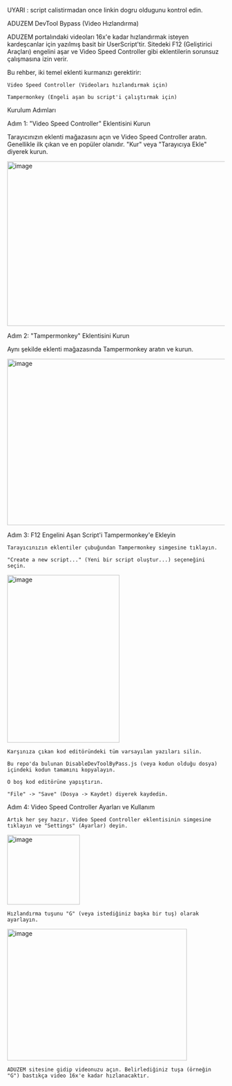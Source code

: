 UYARI : script calistirmadan once linkin dogru oldugunu kontrol edin.


ADUZEM DevTool Bypass (Video Hızlandırma)

ADUZEM portalındaki videoları 16x'e kadar hızlandırmak isteyen kardeşcanlar için yazılmış basit bir UserScript'tir. Sitedeki F12 (Geliştirici Araçları) engelini aşar ve Video Speed Controller gibi eklentilerin sorunsuz çalışmasına izin verir.

Bu rehber, iki temel eklenti kurmanızı gerektirir:

    Video Speed Controller (Videoları hızlandırmak için)

    Tampermonkey (Engeli aşan bu script'i çalıştırmak için)

Kurulum Adımları 

Adım 1: "Video Speed Controller" Eklentisini Kurun

Tarayıcınızın eklenti mağazasını açın ve Video Speed Controller aratın. Genellikle ilk çıkan ve en popüler olanıdır. "Kur" veya "Tarayıcıya Ekle" diyerek kurun.

<img width="1197" height="380" alt="image" src="https://github.com/user-attachments/assets/2a3ab29f-8289-4d02-a33c-ea220cc3984a" />

Adım 2: "Tampermonkey" Eklentisini Kurun

Aynı şekilde eklenti mağazasında Tampermonkey aratın ve kurun.

<img width="1328" height="384" alt="image" src="https://github.com/user-attachments/assets/3e98c3c7-2e82-454b-a370-8fee2795f868" />

Adım 3: F12 Engelini Aşan Script'i Tampermonkey'e Ekleyin

    Tarayıcınızın eklentiler çubuğundan Tampermonkey simgesine tıklayın.

    "Create a new script..." (Yeni bir script oluştur...) seçeneğini seçin.

<img width="260" height="387" alt="image" src="https://github.com/user-attachments/assets/30a3743e-de0e-4501-b918-dc6f707df343" />

    Karşınıza çıkan kod editöründeki tüm varsayılan yazıları silin.

    Bu repo'da bulunan DisableDevToolByPass.js (veya kodun olduğu dosya) içindeki kodun tamamını kopyalayın.

    O boş kod editörüne yapıştırın.

    "File" -> "Save" (Dosya -> Kaydet) diyerek kaydedin.

Adım 4: Video Speed Controller Ayarları ve Kullanım

    Artık her şey hazır. Video Speed Controller eklentisinin simgesine tıklayın ve "Settings" (Ayarlar) deyin.

<img width="168" height="161" alt="image" src="https://github.com/user-attachments/assets/343e10ca-b063-4343-8c11-8bed65ecb435" />

    Hızlandırma tuşunu "G" (veya istediğiniz başka bir tuş) olarak ayarlayın.

<img width="416" height="304" alt="image" src="https://github.com/user-attachments/assets/39a4d9e4-87b0-4eba-96ae-c5887c022490" />

    ADUZEM sitesine gidip videonuzu açın. Belirlediğiniz tuşa (örneğin "G") bastıkça video 16x'e kadar hızlanacaktır.
